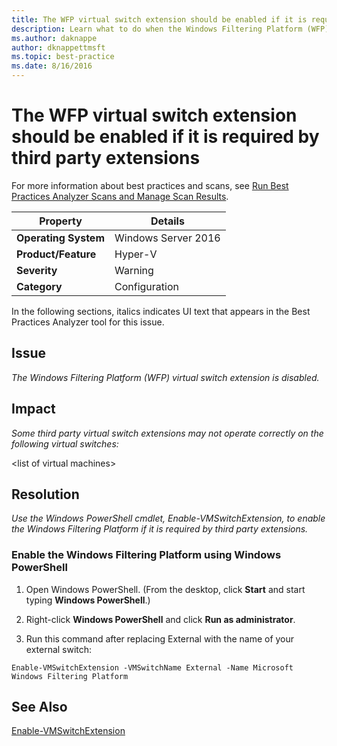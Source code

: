 ```yaml
---
title: The WFP virtual switch extension should be enabled if it is required by third party extensions
description: Learn what to do when the Windows Filtering Platform (WFP) virtual switch extension is disabled.
ms.author: daknappe
author: dknappettmsft
ms.topic: best-practice
ms.date: 8/16/2016
---
```

# The WFP virtual switch extension should be enabled if it is required by third party extensions

For more information about best practices and scans, see [Run Best Practices Analyzer Scans and Manage Scan Results](/previous-versions/windows/it-pro/windows-server-2012-R2-and-2012/hh831400(v=ws.11)).

|Property|Details|
|-|-|
|**Operating System**|Windows Server 2016|
|**Product/Feature**|Hyper-V|
|**Severity**|Warning|
|**Category**|Configuration|

In the following sections, italics indicates UI text that appears in the Best Practices Analyzer tool for this issue.

## **Issue**
*The Windows Filtering Platform (WFP) virtual switch extension is disabled.*

## **Impact**
*Some third party virtual switch extensions may not operate correctly on the following virtual switches:*

\<list of virtual machines>

## **Resolution**
*Use the Windows PowerShell cmdlet, Enable-VMSwitchExtension, to enable the Windows Filtering Platform if it is required by third party extensions.*

### Enable the Windows Filtering Platform using Windows PowerShell

1.  Open Windows PowerShell. (From the desktop, click **Start** and start typing **Windows PowerShell**.)

2.  Right-click **Windows PowerShell** and click **Run as administrator**.

3.  Run this command after replacing External with the name  of your external switch:

```
Enable-VMSwitchExtension -VMSwitchName External -Name Microsoft Windows Filtering Platform
```

## See Also
[Enable-VMSwitchExtension](/powershell/module/hyper-v/enable-vmswitchextension)

